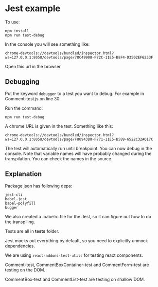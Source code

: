 # Jest example

To use:
```
npm install
npm run test-debug
```
In the console you will see something like:
```
chrome-devtools://devtools/bundled/inspector.html?ws=127.0.0.1:8058/devtools/page/78C49900-F72C-11E5-B8F4-D3502EF6233F
```
Open this url in the browser

## Debugging

Put the keyword `debugger` to a test you want to debug. For example in Comment-test.js on line 30.

Run the command:
```
npm run test-debug
```

A chrome URL is given in the test. Something like this:
```
chrome-devtools://devtools/bundled/inspector.html?ws=127.0.0.1:8058/devtools/page/F80943B0-F771-11E5-B589-6522C32A017C
```

The test will automatically run until breakpoint. You can now debug in the console. Note that variable names will have probably changed during the transpilation. You can check the names in the source.

## Explanation

Package json has following deps:
```
jest-cli
babel-jest
babel-polyfill
bugger
```
We also created a .babelrc file for the Jest, so it can figure out how to do the transpiling.

Tests are all in __tests__ folder.

Jest mocks out everything by default, so you need to explicitly unmock dependencies.

We are using `react-addons-test-utils` for testing react components.

Comment-test, CommentBoxContainer-test and CommentForm-test are testing on the DOM.

CommentBox-test and CommentList-test are testing on shallow DOM.
